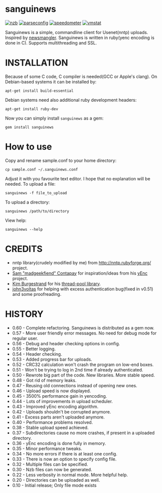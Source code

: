 sanguinews
==========
[![nzb](https://badge.fury.io/rb/nzb.svg)](http://badge.fury.io/rb/nzb)
[![parseconfig](https://badge.fury.io/rb/parseconfig.svg)](http://badge.fury.io/rb/parseconfig)
[![speedometer](https://badge.fury.io/rb/speedometer.svg)](http://badge.fury.io/rb/speedometer)
[![vmstat](https://badge.fury.io/rb/vmstat.svg)](http://badge.fury.io/rb/vmstat)

Sanguinews is a simple, commandline client for Usenet(nntp) uploads. Inspired by [newsmangler](https://github.com/madcowfred/newsmangler). Sanguinews is written in ruby(yenc encoding is done in C). Supports multithreading and SSL.

INSTALLATION
============
Because of some C code, C compiler is needed(GCC or Apple's clang). On Debian-based systems it can be installed by:

    apt-get install build-essential

Debian systems need also additional ruby development headers:

    apt-get install ruby-dev

Now you can simply install `sanguinews` as a gem:

    gem install sanguinews

How to use
==========
Copy and rename sample.conf to your home directory:

    cp sample.conf ~/.sanguinews.conf

Adjust it with you favourite text editor. I hope that no explanation will be needed.
To upload a file:

    sanguinews -f file_to_upload

To upload a directory:

    sanguinews /path/to/directory

View help:

    sanguinews --help

CREDITS
=======
* nntp library(crudely modified by me) from http://nntp.rubyforge.org/ project.
* [Sam "madgeekfiend" Contapay](https://github.com/madgeekfiend) for inspiration/ideas from his [yEnc](https://github.com/madgeekfiend/yenc) project.
* [Kim Burgestrand](https://github.com/Burgestrand) for his [thread-pool library](https://gist.github.com/Burgestrand/2040175).
* [john3voltas](https://github.com/john3voltas) for helping with excess authentication bug(fixed in v0.51) and some proofreading.

HISTORY
=======
* 0.60 - Complete refactoring. Sanguinews is distributed as a gem now.
* 0.57 - More user friendly error messages. No need for debug mode for regular user.
* 0.56 - Debug and header checking options in config.
* 0.55 - Better logging.
* 0.54 - Header checking.
* 0.53 - Added progress bar for uploads.
* 0.52 - CRC32 calculation won't crash the program on low-end boxes.
* 0.51 - Won't be trying to log in 2nd time if already authenticated.
* 0.50 - Rewrote big part of the code. New libraries. More stable speed.
* 0.48 - Got rid of memory leaks.
* 0.47 - Reusing old connections instead of opening new ones.
* 0.46 - Upload speed is now displayed.
* 0.45 - 3500% performance gain in yencoding.
* 0.44 - Lots of improvements in upload scheduler.
* 0.43 - Improved yEnc encoding algorithm.
* 0.42 - Uploads shouldn't be corrupted anymore.
* 0.41 - Excess parts aren't uploaded anymore.
* 0.40 - Performance problems resolved.
* 0.38 - Stable upload speed achieved.
* 0.37 - Subdirectories cause no more crashes, if present in a uploaded directory.
* 0.36 - yEnc encoding is done fully in memory.
* 0.35 - Minor performance tweaks.
* 0.34 - No more errors if there is at least one config.
* 0.33 - There is now an option to specify config file.
* 0.32 - Multiple files can be specified. 
* 0.30 - Nzb files can now be generated.
* 0.22 - Less verbosity in normal mode. More helpful help.
* 0.20 - Directories can be uploaded as well.
* 0.10 - Initial release; Only file mode exists
